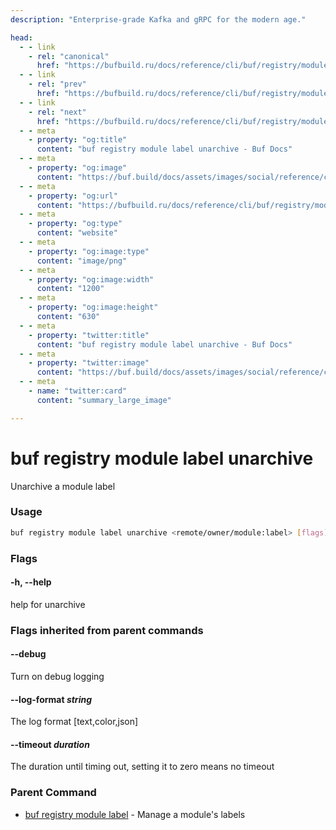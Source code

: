 ```yaml
---
description: "Enterprise-grade Kafka and gRPC for the modern age."

head:
  - - link
    - rel: "canonical"
      href: "https://bufbuild.ru/docs/reference/cli/buf/registry/module/label/unarchive/"
  - - link
    - rel: "prev"
      href: "https://bufbuild.ru/docs/reference/cli/buf/registry/module/label/list/"
  - - link
    - rel: "next"
      href: "https://bufbuild.ru/docs/reference/cli/buf/registry/module/settings/"
  - - meta
    - property: "og:title"
      content: "buf registry module label unarchive - Buf Docs"
  - - meta
    - property: "og:image"
      content: "https://buf.build/docs/assets/images/social/reference/cli/buf/registry/module/label/unarchive.png"
  - - meta
    - property: "og:url"
      content: "https://bufbuild.ru/docs/reference/cli/buf/registry/module/label/unarchive/"
  - - meta
    - property: "og:type"
      content: "website"
  - - meta
    - property: "og:image:type"
      content: "image/png"
  - - meta
    - property: "og:image:width"
      content: "1200"
  - - meta
    - property: "og:image:height"
      content: "630"
  - - meta
    - property: "twitter:title"
      content: "buf registry module label unarchive - Buf Docs"
  - - meta
    - property: "twitter:image"
      content: "https://buf.build/docs/assets/images/social/reference/cli/buf/registry/module/label/unarchive.png"
  - - meta
    - name: "twitter:card"
      content: "summary_large_image"

---
```


# buf registry module label unarchive

Unarchive a module label

### Usage

```sh
buf registry module label unarchive <remote/owner/module:label> [flags]
```

### Flags

#### \-h, --help

help for unarchive

### Flags inherited from parent commands

#### \--debug

Turn on debug logging

#### \--log-format _string_

The log format \[text,color,json\]

#### \--timeout _duration_

The duration until timing out, setting it to zero means no timeout

### Parent Command

- [buf registry module label](../) - Manage a module's labels
